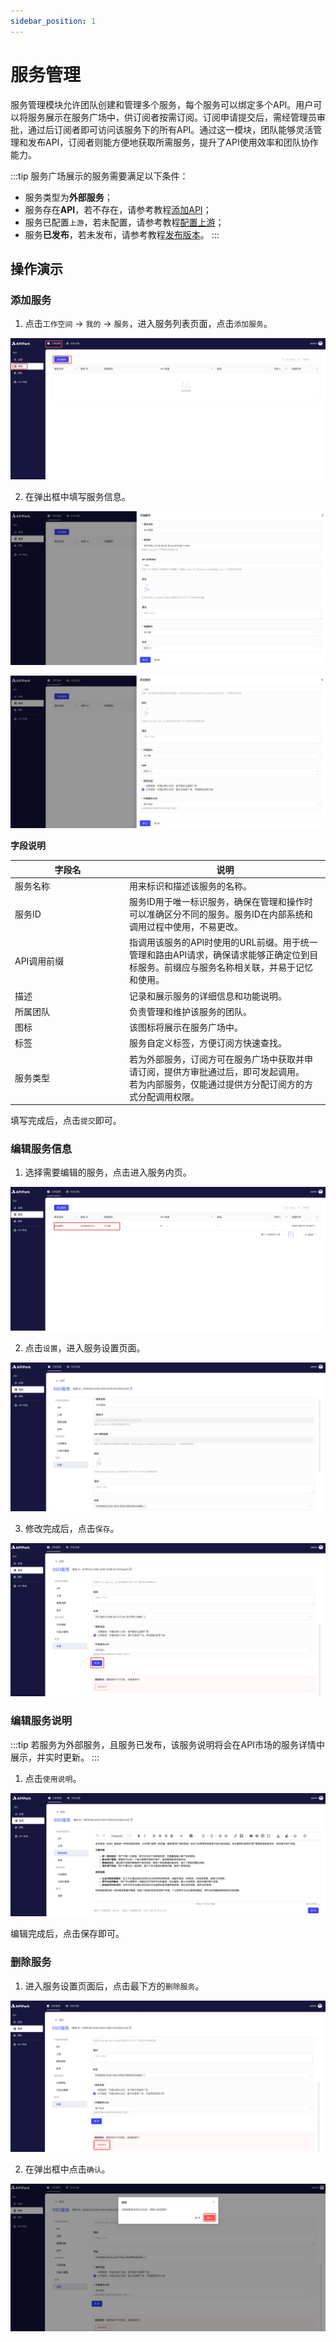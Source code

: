 ```yaml
---
sidebar_position: 1
---
```

# 服务管理

服务管理模块允许团队创建和管理多个服务，每个服务可以绑定多个API。用户可以将服务展示在服务广场中，供订阅者按需订阅。订阅申请提交后，需经管理员审批，通过后订阅者即可访问该服务下的所有API。通过这一模块，团队能够灵活管理和发布API，订阅者则能方便地获取所需服务，提升了API使用效率和团队协作能力。

:::tip
服务广场展示的服务需要满足以下条件：

* 服务类型为**外部服务**；
* 服务存在**API**，若不存在，请参考教程[添加API](./api.md#添加api)；
* 服务已配置`上游`，若未配置，请参考教程[配置上游](./upstream.md#配置上游)；
* 服务**已发布**，若未发布，请参考教程[发布版本](./release.md#发布版本)。
:::

## 操作演示
### 添加服务
1. 点击`工作空间` -> `我的` -> `服务`，进入服务列表页面，点击`添加服务`。

![](images/2024-08-14/9e8fb58fb4ae357bdca692d3796c89105f0ac1b1b434dfb47f9073f4249b01bc.png)  

2. 在弹出框中填写服务信息。

![](images/2024-08-14/b8e30949238ffc3b67976575f70c7822ee5dea7000c62ef97b703ced8f022dd6.png)  

![](images/2024-08-14/932ab4b2232f62e4f037c8d8a9cb092822a25ab0e9a27c1cf5db009df7fcae5f.png)  

**字段说明**

<table><thead><tr><th width="169">字段名</th><th>说明</th></tr></thead><tbody><tr><td>服务名称</td><td>用来标识和描述该服务的名称。</td></tr><tr><td>服务ID</td><td>服务ID用于唯一标识服务，确保在管理和操作时可以准确区分不同的服务。服务ID在内部系统和调用过程中使用，不易更改。</td></tr><tr><td>API调用前缀</td><td>指调用该服务的API时使用的URL前缀。用于统一管理和路由API请求，确保请求能够正确定位到目标服务。前缀应与服务名称相关联，并易于记忆和使用。</td></tr><tr><td>描述</td><td>记录和展示服务的详细信息和功能说明。</td></tr><tr><td>所属团队</td><td>负责管理和维护该服务的团队。</td></tr><tr><td>图标</td><td>该图标将展示在服务广场中。</td></tr><tr><td>标签</td><td>服务自定义标签，方便订阅方快速查找。</td></tr><tr><td>服务类型</td><td>若为外部服务，订阅方可在服务广场中获取并申请订阅，提供方审批通过后，即可发起调用。<br/>若为内部服务，仅能通过提供方分配订阅方的方式分配调用权限。</td></tr></tbody></table>

填写完成后，点击`提交`即可。

### 编辑服务信息
1. 选择需要编辑的服务，点击进入服务内页。

![](images/2024-08-14/2ab9c63eb676c4573c1876c281c49c2fcd34ad3d7579a984406c792bcc208c98.png)  

2. 点击`设置`，进入服务设置页面。

![](images/2024-08-14/69abd3dd5fda656c0e5ebb54f91a8b73fc923e329a3c704c1c7d00135454cb01.png)  

3. 修改完成后，点击`保存`。

![](images/2024-08-14/f23ff78b9306fcc2bade3f28072ab999755547cc31ea20de9772e832595572b3.png)  

### 编辑服务说明
:::tip
若服务为外部服务，且服务已发布，该服务说明将会在API市场的服务详情中展示，并实时更新。
:::
1. 点击`使用说明`。

![](images/2024-08-14/0fb3ab2431f94d321004b929a622bffa7dcc14216e18d3f5bab323b0c9c8a8b2.png)  

编辑完成后，点击保存即可。

### 删除服务

1. 进入服务设置页面后，点击最下方的`删除服务`。

![](images/2024-08-14/d9f2f173c347788ca800d509527109d86eddc47486f251defc6d3d84a2dbbcca.png)  

2. 在弹出框中点击`确认`。

![](images/2024-08-14/a788f407eb866bada1146d20506b72ad41662bd465cb53b3179419fdcc0ae89c.png)  

